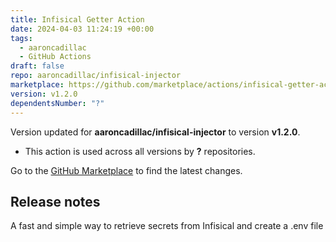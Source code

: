 ```yaml
---
title: Infisical Getter Action
date: 2024-04-03 11:24:19 +00:00
tags:
  - aaroncadillac
  - GitHub Actions
draft: false
repo: aaroncadillac/infisical-injector
marketplace: https://github.com/marketplace/actions/infisical-getter-action
version: v1.2.0
dependentsNumber: "?"
---
```



Version updated for **aaroncadillac/infisical-injector** to version **v1.2.0**.
- This action is used across all versions by **?** repositories.

Go to the [GitHub Marketplace](https://github.com/marketplace/actions/infisical-getter-action) to find the latest changes.

## Release notes

A fast and simple way to retrieve secrets from Infisical and create a .env file
